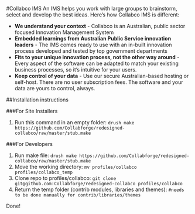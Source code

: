 #Collabco IMS
An IMS helps you work with large groups to brainstorm, select and develop the best ideas. Here’s how Collabco IMS is different:

* **We understand your context** - Collabco is an Australian, public sector focused Innovation Management System
* **Embedded learnings from Australian Public Service innovation leaders** - The IMS comes ready to use with an in-built innovation process developed and tested by top government departments
* **Fits to your unique innovation process, not the other way around** - Every aspect of the software can be adapted to match your existing business processes, so it’s intuitive for your users.
* **Keep control of your data** - Use our secure Australian-based hosting or self-host. There are no user subscription fees. The software and your data are yours to control, always.


##Installation instructions

###For Site Installers
1. Run this command in an empty folder: `drush make https://github.com/Collabforge/redesigned-collabco/raw/master/stub.make`

###For Developers
1. Run make file: `drush make https://github.com/Collabforge/redesigned-collabco/raw/master/stub.make`
4. Move the working directory: `mv profiles/collabco profiles/collabco_temp`
4. Clone repo to profiles/collabco: `git clone git@github.com:Collabforge/redesigned-collabco profiles/collabco`
5. Return the temp folder (contrib modules, libraries and themes): `#needs to be done manually for contrib/libraries/themes`

Done!

